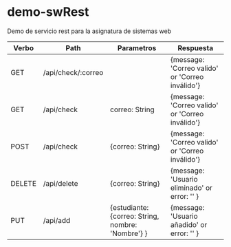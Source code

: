 # demo-swRest

Demo de servicio rest para la asignatura de sistemas web

| Verbo  | Path               | Parametros                                        | Respuesta                                       |
|--------|--------------------|---------------------------------------------------|-------------------------------------------------|
| GET    | /api/check/:correo |                                                   | {message: 'Correo valido' or 'Correo inválido'} |
| GET    | /api/check         | correo: String                                    | {message: 'Correo valido' or 'Correo inválido'} |
| POST   | /api/check         | {correo: String}                                  | {message: 'Correo valido' or 'Correo inválido'} |
| DELETE | /api/delete        | {correo: String}                                  | {message: 'Usuario eliminado' or error: '' }    |
| PUT    | /api/add           | {estudiante: {correo: String, nombre: 'Nombre'} } | {message: 'Usuario añadido' or error: '' }      |
